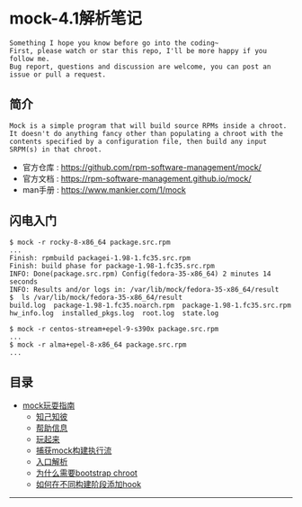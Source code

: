 # mock-4.1解析笔记

```
Something I hope you know before go into the coding~
First, please watch or star this repo, I'll be more happy if you follow me.
Bug report, questions and discussion are welcome, you can post an issue or pull a request.
```

## 简介

```
Mock is a simple program that will build source RPMs inside a chroot. It doesn't do anything fancy other than populating a chroot with the contents specified by a configuration file, then build any input SRPM(s) in that chroot.
```

* 官方仓库 : <https://github.com/rpm-software-management/mock/>
* 官方文档 : <https://rpm-software-management.github.io/mock/>
* man手册  : <https://www.mankier.com/1/mock>

## 闪电入门

```
$ mock -r rocky-8-x86_64 package.src.rpm
...
Finish: rpmbuild packagei-1.98-1.fc35.src.rpm
Finish: build phase for package-1.98-1.fc35.src.rpm
INFO: Done(package.src.rpm) Config(fedora-35-x86_64) 2 minutes 14 seconds
INFO: Results and/or logs in: /var/lib/mock/fedora-35-x86_64/result
$  ls /var/lib/mock/fedora-35-x86_64/result
build.log  package-1.98-1.fc35.noarch.rpm  package-1.98-1.fc35.src.rpm  hw_info.log  installed_pkgs.log  root.log  state.log

$ mock -r centos-stream+epel-9-s390x package.src.rpm
...
$ mock -r alma+epel-8-x86_64 package.src.rpm
...
```

## 目录

* [mock玩耍指南](docs/mock玩耍指南.md)
    * [知己知彼](docs/mock玩耍指南/知己知彼.md)
    * [帮助信息](docs/mock玩耍指南/帮助信息.md)
    * [玩起来](docs/mock玩耍指南/玩起来.md)
    * [捕获mock构建执行流](docs/mock玩耍指南/捕获mock构建执行流.md)
    * [入口解析](docs/mock玩耍指南/入口解析.md)
    * [为什么需要bootstrap chroot](docs/mock玩耍指南/为什么需要bootstrap_chroot.md)
    * [如何在不同构建阶段添加hook](docs/mock玩耍指南/如何在不同构建阶段添加hook.md)



















---
